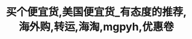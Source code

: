 ---
description: 近期美国的便宜货，供海淘参考。
layout: post
results:
- primaryGenreName: Lifestyle
  version: '0.9'
  trackViewUrl: https://itunes.apple.com/cn/app/mai-ge-bian-yi-huo-mei-guo/id760617906?mt=8&uo=4
  artworkUrl100: http://a816.phobos.apple.com/us/r30/Purple4/v4/fa/4e/9c/fa4e9c21-6bf3-5eb6-575b-5d9f1c60bffb/mzl.yimfvbok.png
  artworkUrl60: http://a20.phobos.apple.com/us/r30/Purple/v4/35/59/72/355972c6-e437-5452-ec23-f23c06636bea/AppIcon-57.png
  userRatingCountForCurrentVersion: 6
  sellerName: JIANWEI DONG
  supportedDevices:
  - iPhone5c
  - iPad2Wifi
  - iPad23G
  - iPhone5s
  - iPadMini4G
  - iPad3G
  - iPadFourthGen4G
  - iPadThirdGen
  - iPodTouchFifthGen
  - iPadWifi
  - iPodTouchThirdGen
  - iPadFourthGen
  - iPhone5
  - iPhone-3GS
  - iPhone4S
  - iPhone4
  - iPadMini
  - iPodTouchourthGen
  - iPadThirdGen4G
  genres:
  - 生活
  - 新闻
  trackName: 买个便宜货,美国便宜货_有态度的推荐,海外购,转运,海淘,mgpyh,优惠卷
  description: '万千瞩目的买个便宜货mgpyh.com官方iPhone客户端上线。

    买个便宜货（http://www.mgpyh.com）作为国内最早精明购物推介网站之一，始终保持“客观、有态度”分享机制，每日甄选大量实惠购物信息，并附有编辑、网友中立、客观点评。


    买个便宜货iPhone官网客户端有以下功能：

    1、实时展现买个便宜货网站推荐内容，

    2、实时主动推送服务，保证网友第一时间获取特价优惠信息

    3、实时掌握最热门的优惠促销活动

    4、获取mgpyh对于未成功上线商品的专业评价


    你还在苦苦寻找有什么特价么？还在小心翼翼避免消费陷阱么？想知道别人对商品的看法么？买个便宜货，一款app在手，全部无忧。'
  price: 0
  trackId: 760617906
  releaseDate: '2013-11-30T04:45:01Z'
  screenshotUrls:
  - http://a2.mzstatic.com/us/r30/Purple4/v4/ea/f7/dc/eaf7dc47-77e8-b064-3dea-c8317e2e25a3/screen1136x1136.jpeg
  - http://a2.mzstatic.com/us/r30/Purple6/v4/35/d4/ea/35d4ea84-abed-e0f9-88e1-2f0a516edd1c/screen1136x1136.jpeg
  - http://a4.mzstatic.com/us/r30/Purple/v4/38/aa/f2/38aaf24d-14ff-f4bb-b756-20ee4a3a9fd8/screen1136x1136.jpeg
  - http://a1.mzstatic.com/us/r30/Purple/v4/2a/59/14/2a5914ce-0515-88b1-71ac-01bab5706606/screen1136x1136.jpeg
  artistViewUrl: https://itunes.apple.com/cn/artist/jianwei-dong/id760617909?uo=4
  primaryGenreId: 6012
  userRatingCount: 6
  averageUserRatingForCurrentVersion: 5
  kind: software
  fileSizeBytes: '3113829'
  bundleId: com.x.mgpyh
  trackContentRating: 4+
  artistName: JIANWEI DONG
  trackCensoredName: 买个便宜货,美国便宜货_有态度的推荐,海外购,转运,海淘,mgpyh,优惠卷
  isGameCenterEnabled: false
  contentAdvisoryRating: 4+
  languageCodesISO2A:
  - EN
  - ZH
  averageUserRating: 5
  features: &a []
  wrapperType: software
  artworkUrl512: http://a816.phobos.apple.com/us/r30/Purple4/v4/fa/4e/9c/fa4e9c21-6bf3-5eb6-575b-5d9f1c60bffb/mzl.yimfvbok.png
  formattedPrice: 免费
  artistId: 760617909
  genreIds:
  - '6012'
  - '6009'
  currency: CNY
  ipadScreenshotUrls: *a
category: 生活
tags: tag1
resultCount: 1
title: 买个便宜货,美国便宜货_有态度的推荐,海外购,转运,海淘,mgpyh,优惠卷

---